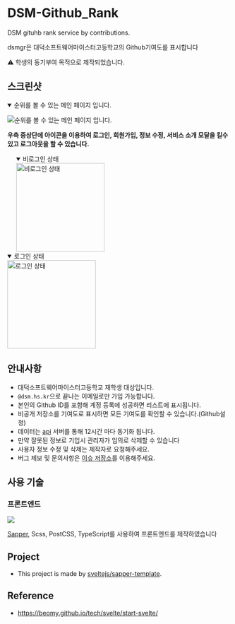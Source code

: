 # DSM-Github_Rank

DSM gituhb rank service by contributions.

dsmgr은 대덕소프트웨어마이스터고등학교의 Github기여도를 표시합니다

⚠️ 학생의 동기부여 목적으로 제작되었습니다.

## 스크린샷

<details open>
    <summary>순위를 볼 수 있는 메인 페이지 입니다.</summary>
  
![순위를 볼 수 있는 메인 페이지 입니다.](https://user-images.githubusercontent.com/48552260/116664414-66a1b780-a9d3-11eb-8392-dceb96f435ce.png)
</details>

<b>우측 중상단에 아이콘을 이용하여 로그인, 회원가입, 정보 수정, 서비스 소개 모달을 킬수 있고 로그아웃을 할 수 있습니다.</b>

  <details open style="margin-left: 20px;">
      <summary>비로그인 상태</summary>
      <img width="200px" alt="비로그인 상태" src="https://user-images.githubusercontent.com/48552260/116672257-eed88a80-a9dc-11eb-90fe-f6a0582afd89.png" />
  </details>
  <details open>
      <summary>로그인 상태</summary>
      <img width="200px" alt="로그인 상태" src="https://user-images.githubusercontent.com/48552260/116672205-dff1d800-a9dc-11eb-9424-affc0d7a0e59.png" />
  </details>



## 안내사항

- 대덕소프트웨어마이스터고등학교 재학생 대상입니다.
- `@dsm.hs.kr`으로 끝나는 이메일로만 가입 가능합니다.
- 본인의 Github ID를 포함해 계정 등록에 성공하면 리스트에 표시됩니다.
- 비공개 저장소를 기여도로 표시하면 모든 기여도를 확인할 수 있습니다.(Github설정)
- 데이터는 [api](https://github.com/la-crima/git-rank-api) 서버를 통해 12시간 마다 동기화 됩니다.
- 만약 잘못된 정보로 기입시 관리자가 임의로 삭제할 수 있습니다
- 사용자 정보 수정 및 삭제는 제작자로 요청해주세요.
- 버그 제보 및 문의사항은 [이슈 저장소](https://github.com/DSMGR/suggestion)를 이용해주세요.

## 사용 기술

### 프론트엔드

![](./docs/images/technology.svg)

[Sapper](https://github.com/sveltejs/sapper/blob/master/README.md), Scss, PostCSS, TypeScript를 사용하여 프론트엔드를 제작하였습니다

## Project

- This project is made by [sveltejs/sapper-template](https://github.com/sveltejs/sapper-template).

## Reference

- https://beomy.github.io/tech/svelte/start-svelte/
